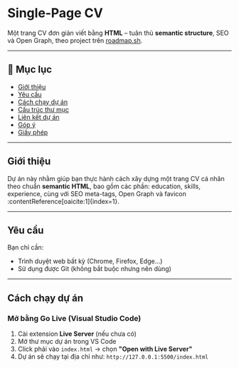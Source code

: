 # Single‑Page CV

Một trang CV đơn giản viết bằng **HTML** – tuân thủ **semantic structure**, SEO và Open Graph, theo project trên [roadmap.sh](https://roadmap.sh/projects/single-page-cv).

---

## 📄 Mục lục

- [Giới thiệu](#giới-thiệu)  
- [Yêu cầu](#yêu-cầu)  
- [Cách chạy dự án](#cách-chạy-dự-án)  
- [Cấu trúc thư mục](#cấu-trúc-thư-mục)  
- [Liên kết dự án](#liên-kết-dự-án)  
- [Góp ý](#góp-ý)  
- [Giấy phép](#giấy-phép)

---

## Giới thiệu

Dự án này nhằm giúp bạn thực hành cách xây dựng một trang CV cá nhân theo chuẩn **semantic HTML**, bao gồm các phần: education, skills, experience, cùng với SEO meta-tags, Open Graph và favicon :contentReference[oaicite:1]{index=1}.

---

## Yêu cầu

Bạn chỉ cần:

- Trình duyệt web bất kỳ (Chrome, Firefox, Edge…)  
- Sử dụng được Git (không bắt buộc nhưng nên dùng)

---

## Cách chạy dự án

### Mở bằng Go Live (Visual Studio Code)
1. Cài extension **Live Server** (nếu chưa có)
2. Mở thư mục dự án trong VS Code
3. Click phải vào `index.html` → chọn **"Open with Live Server"**
4. Dự án sẽ chạy tại địa chỉ như: `http://127.0.0.1:5500/index.html`

